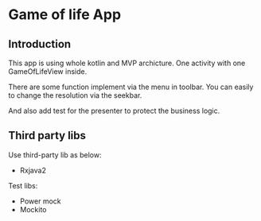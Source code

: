 # Game of life App

## Introduction
This app is using whole kotlin and MVP archicture. One activity with one GameOfLifeView inside. 

There are some function implement via the menu in toolbar. You can easily to change the resolution via the seekbar.

And also add test for the presenter to protect the business logic.

## Third party libs
Use third-party lib as below:

- Rxjava2

Test libs:

- Power mock
- Mockito
